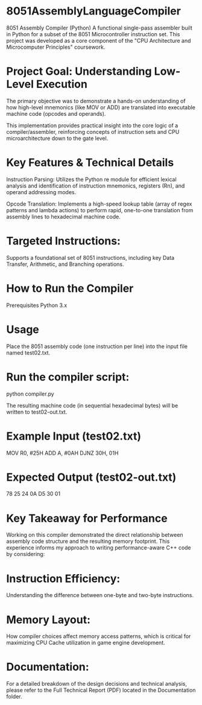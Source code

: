 # 8051AssemblyLanguageCompiler
8051 Assembly Compiler (Python)
A functional single-pass assembler built in Python for a subset of the 8051 Microcontroller instruction set. This project was developed as a core component of the "CPU Architecture and Microcomputer Principles" coursework.

# Project Goal: Understanding Low-Level Execution
The primary objective was to demonstrate a hands-on understanding of how high-level mnemonics (like MOV or ADD) are translated into executable machine code (opcodes and operands).

This implementation provides practical insight into the core logic of a compiler/assembler, reinforcing concepts of instruction sets and CPU microarchitecture down to the gate level.

# Key Features & Technical Details
Instruction Parsing: Utilizes the Python re module for efficient lexical analysis and identification of instruction mnemonics, registers (Rn), and operand addressing modes.

Opcode Translation: Implements a high-speed lookup table (array of regex patterns and lambda actions) to perform rapid, one-to-one translation from assembly lines to hexadecimal machine code.

# Targeted Instructions:
Supports a foundational set of 8051 instructions, including key Data Transfer, Arithmetic, and Branching operations.

# How to Run the Compiler
Prerequisites
Python 3.x

# Usage
Place the 8051 assembly code (one instruction per line) into the input file named test02.txt.

# Run the compiler script:

python compiler.py

The resulting machine code (in sequential hexadecimal bytes) will be written to test02-out.txt.

# Example Input (test02.txt)
MOV R0, #25H
ADD A, #0AH
DJNZ 30H, 01H

# Expected Output (test02-out.txt)
78 25 24 0A D5 30 01

# Key Takeaway for Performance
Working on this compiler demonstrated the direct relationship between assembly code structure and the resulting memory footprint. This experience informs my approach to writing performance-aware C++ code by considering:

# Instruction Efficiency:
Understanding the difference between one-byte and two-byte instructions.

# Memory Layout:
How compiler choices affect memory access patterns, which is critical for maximizing CPU Cache utilization in game engine development.

# Documentation:
For a detailed breakdown of the design decisions and technical analysis, please refer to the Full Technical Report (PDF) located in the Documentation folder.
